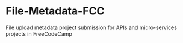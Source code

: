 # File-Metadata-FCC
File upload metadata project submission for APIs and micro-services projects in FreeCodeCamp
